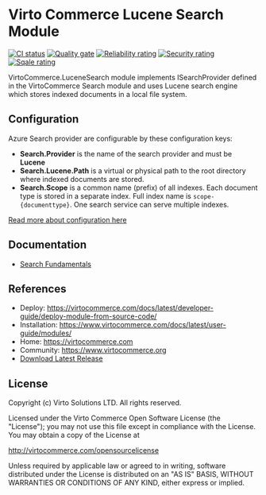 ﻿# Virto Commerce Lucene Search Module

[![CI status](https://github.com/VirtoCommerce/vc-module-lucene-search/workflows/Module%20CI/badge.svg?branch=dev)](https://github.com/VirtoCommerce/vc-module-lucene-search/actions?query=workflow%3A"Module+CI") [![Quality gate](https://sonarcloud.io/api/project_badges/measure?project=VirtoCommerce_vc-module-lucene-search&metric=alert_status&branch=dev)](https://sonarcloud.io/dashboard?id=VirtoCommerce_vc-module-lucene-search) [![Reliability rating](https://sonarcloud.io/api/project_badges/measure?project=VirtoCommerce_vc-module-lucene-search&metric=reliability_rating&branch=dev)](https://sonarcloud.io/dashboard?id=VirtoCommerce_vc-module-lucene-search) [![Security rating](https://sonarcloud.io/api/project_badges/measure?project=VirtoCommerce_vc-module-lucene-search&metric=security_rating&branch=dev)](https://sonarcloud.io/dashboard?id=VirtoCommerce_vc-module-lucene-search) [![Sqale rating](https://sonarcloud.io/api/project_badges/measure?project=VirtoCommerce_vc-module-lucene-search&metric=sqale_rating&branch=dev)](https://sonarcloud.io/dashboard?id=VirtoCommerce_vc-module-lucene-search)

VirtoCommerce.LuceneSearch module implements ISearchProvider defined in the VirtoCommerce Search module and uses Lucene search engine which stores indexed documents in a local file system.

## Configuration
Azure Search provider are configurable by these configuration keys:

* **Search.Provider** is the name of the search provider and must be **Lucene**
* **Search.Lucene.Path** is a virtual or physical path to the root directory where indexed documents are stored.
* **Search.Scope** is a common name (prefix) of all indexes. Each document type is stored in a separate index. Full index name is `scope-{documenttype}`. One search service can serve multiple indexes.

[Read more about configuration here](https://virtocommerce.com/docs/user-guide/configuration-settings/)

## Documentation

* [Search Fundamentals](https://virtocommerce.com/docs/fundamentals/search/)

## References

* Deploy: https://virtocommerce.com/docs/latest/developer-guide/deploy-module-from-source-code/
* Installation: https://www.virtocommerce.com/docs/latest/user-guide/modules/
* Home: https://virtocommerce.com
* Community: https://www.virtocommerce.org
* [Download Latest Release](https://github.com/VirtoCommerce/vc-module-catalog/releases/latest)

## License

Copyright (c) Virto Solutions LTD.  All rights reserved.

Licensed under the Virto Commerce Open Software License (the "License"); you
may not use this file except in compliance with the License. You may
obtain a copy of the License at

http://virtocommerce.com/opensourcelicense

Unless required by applicable law or agreed to in writing, software
distributed under the License is distributed on an "AS IS" BASIS,
WITHOUT WARRANTIES OR CONDITIONS OF ANY KIND, either express or
implied.
